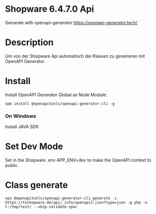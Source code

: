 # Shopware 6.4.7.0 Api

Genarate with openapi-genarator https://openapi-generator.tech/

# Description

Um von der Shopware Api automatisch die Klassen zu generieren mit OpenAPI Generator.

# Install
Install OpenAPI Generator Global as Node Module:

`npm install @openapitools/openapi-generator-cli -g`

### On Windows

Install JAVA SDK

# Set Dev Mode
Set in the Shopware .env APP_ENV=dev to make the OpenAPI context to public.

# Class generate

`npx @openapitools/openapi-generator-cli generate -i https://toshopware.de/api/_info/openapi3.json?type=json -g php -o C:/tmp/test/ --skip-validate-spec`